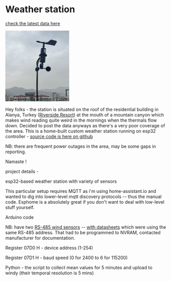 # Weather station
[check the latest data here](latest_data.html)

<img src=IMG_7611.jpg width="200px" alt="">

Hey folks - the station is situated on the roof of the residential building in Alanya, Turkey ([Riverside Resort](https://g.co/kgs/4uqLjyM)) at the mouth of a mountain canyon which makes wind reading quite weird in the mornings when the thermals flow down.
Decided to post the data anyways as there's a very poor coverage of the area. This is a home-built custom weather station running on esp32 controller - [source code is here on github](https://github.com/eugene-polyakov/weather-station)

NB: there are frequent power outages in the area, may be some gaps in reporting.

Namaste !



project details -


esp32-based weather station with variety of sensors

This particular setup requires MQTT as i'm using home-assistant.io and wanted to dig into lower-level mqtt discovery protocols -- thus the manual code. Esphome is a absolutely great if you don't want to deal with low-level stuff yourself.

Arduino code

NB: have two [RS-485 wind sensors](https://www.alibaba.com/product-detail/Lightweight-casing-wind-speed-and-direction_62219376461.html) -- [with datasheets](https://media.digikey.com/pdf/Data%20Sheets/Seeed%20Technology/Wind_Speed_Transmitter_485Type_V1.0_UG.pdf, ) which were using the same RS-485 address. That had to be programmed to NVRAM, contacted manufacturer for documentation.

Register 07D0 H - device address (1-254)

Register 07D1 H - baud speed (0 for 2400 to 6 for 115200)

Python - the script to collect mean values for 5 minutes and upload to windy (their temporal resolution is 5 mins)

